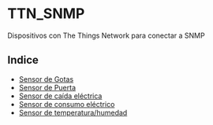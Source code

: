 # TTN_SNMP
Dispositivos con The Things Network para conectar a SNMP

## Indice

- [Sensor de Gotas](https://github.com/Greencorecr/TTN_SNMP/tree/master/Sensores/Gotas)
- [Sensor de Puerta]()
- [Sensor de caída eléctrica]()
- [Sensor de consumo eléctrico]()
- [Sensor de temperatura/humedad]()
